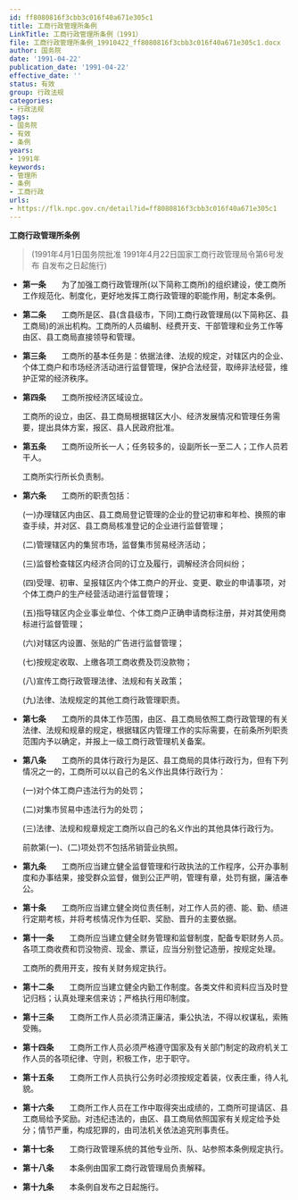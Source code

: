 ```yaml
---
id: ff8080816f3cbb3c016f40a671e305c1
title: 工商行政管理所条例
LinkTitle: 工商行政管理所条例（1991）
file: 工商行政管理所条例_19910422_ff8080816f3cbb3c016f40a671e305c1.docx
author: 国务院
date: '1991-04-22'
publication_date: '1991-04-22'
effective_date: ''
status: 有效
group: 行政法规
categories:
- 行政法规
tags:
- 国务院
- 有效
- 条例
years:
- 1991年
keywords:
- 管理所
- 条例
- 工商行政
urls:
- https://flk.npc.gov.cn/detail?id=ff8080816f3cbb3c016f40a671e305c1
---
```


**工商行政管理所条例**

> (1991年4月1日国务院批准 1991年4月22日国家工商行政管理局令第6号发布 自发布之日起施行)

- **第一条**　　为了加强工商行政管理所(以下简称工商所)的组织建设，使工商所工作规范化、制度化，更好地发挥工商行政管理的职能作用，制定本条例。

- **第二条**　　工商所是区、县(含县级市，下同)工商行政管理局(以下简称区、县工商局)的派出机构。工商所的人员编制、经费开支、干部管理和业务工作等由区、县工商局直接领导和管理。

- **第三条**　　工商所的基本任务是：依据法律、法规的规定，对辖区内的企业、个体工商户和市场经济活动进行监督管理，保护合法经营，取缔非法经营，维护正常的经济秩序。

- **第四条**　　工商所按经济区域设立。

  工商所的设立，由区、县工商局根据辖区大小、经济发展情况和管理任务需要，提出具体方案，报区、县人民政府批准。

- **第五条**　　工商所设所长一人；任务较多的，设副所长一至二人；工作人员若干人。

  工商所实行所长负责制。

- **第六条**　　工商所的职责包括：

  (一)办理辖区内由区、县工商局登记管理的企业的登记初审和年检、换照的审查手续，并对区、县工商局核准登记的企业进行监督管理；

  (二)管理辖区内的集贸市场，监督集市贸易经济活动；

  (三)监督检查辖区内经济合同的订立及履行，调解经济合同纠纷；

  (四)受理、初审、呈报辖区内个体工商户的开业、变更、歇业的申请事项，对个体工商户的生产经营活动进行监督管理；

  (五)指导辖区内企业事业单位、个体工商户正确申请商标注册，并对其使用商标进行监督管理；

  (六)对辖区内设置、张贴的广告进行监督管理；

  (七)按规定收取、上缴各项工商收费及罚没款物；

  (八)宣传工商行政管理法律、法规和有关政策；

  (九)法律、法规规定的其他工商行政管理职责。

- **第七条**　　工商所的具体工作范围，由区、县工商局依照工商行政管理的有关法律、法规和规章的规定，根据辖区内管理工作的实际需要，在前条所列职责范围内予以确定，并报上一级工商行政管理机关备案。

- **第八条**　　工商所的具体行政行为是区、县工商局的具体行政行为，但有下列情况之一的，工商所可以以自己的名义作出具体行政行为：

  (一)对个体工商户违法行为的处罚；

  (二)对集市贸易中违法行为的处罚；

  (三)法律、法规和规章规定工商所以自己的名义作出的其他具体行政行为。

  前款第(一)、(二)项处罚不包括吊销营业执照。

- **第九条**　　工商所应当建立健全监督管理和行政执法的工作程序，公开办事制度和办事结果，接受群众监督，做到公正严明，管理有章，处罚有据，廉洁奉公。

- **第十条**　　工商所应当建立健全岗位责任制，对工作人员的德、能、勤、绩进行定期考核，并将考核情况作为任职、奖励、晋升的主要依据。

- **第十一条**　　工商所应当建立健全财务管理和监督制度，配备专职财务人员。各项工商收费和罚没物资、现金、票证，应当分别登记造册，按规定处理。

  工商所的费用开支，按有关财务规定执行。

- **第十二条**　　工商所应当建立健全内勤工作制度。各类文件和资料应当及时登记归档；认真处理来信来访；严格执行用印制度。

- **第十三条**　　工商所工作人员必须清正廉洁，秉公执法，不得以权谋私，索贿受贿。

- **第十四条**　　工商所工作人员必须严格遵守国家及有关部门制定的政府机关工作人员的各项纪律、守则，积极工作，忠于职守。

- **第十五条**　　工商所工作人员执行公务时必须按规定着装，仪表庄重，待人礼貌。

- **第十六条**　　工商所工作人员在工作中取得突出成绩的，工商所可提请区、县工商局给予奖励。对违纪违法的，由区、县工商局依照国家有关规定给予处分；情节严重，构成犯罪的，由司法机关依法追究刑事责任。

- **第十七条**　　工商行政管理系统的其他专业所、队、站参照本条例规定执行。

- **第十八条**　　本条例由国家工商行政管理局负责解释。

- **第十九条**　　本条例自发布之日起施行。
